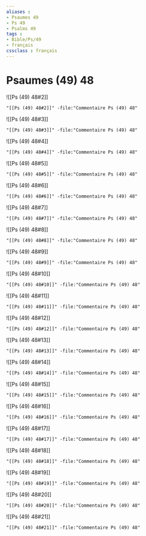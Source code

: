 ```yaml
---
aliases : 
- Psaumes 49
- Ps 49
- Psalms 49
tags : 
- Bible/Ps/49
- français
cssclass : français
---
```


# Psaumes (49) 48

![[Ps (49) 48#2]]

```query
"[[Ps (49) 48#2]]" -file:"Commentaire Ps (49) 48"
```

![[Ps (49) 48#3]]

```query
"[[Ps (49) 48#3]]" -file:"Commentaire Ps (49) 48"
```

![[Ps (49) 48#4]]

```query
"[[Ps (49) 48#4]]" -file:"Commentaire Ps (49) 48"
```

![[Ps (49) 48#5]]

```query
"[[Ps (49) 48#5]]" -file:"Commentaire Ps (49) 48"
```

![[Ps (49) 48#6]]

```query
"[[Ps (49) 48#6]]" -file:"Commentaire Ps (49) 48"
```

![[Ps (49) 48#7]]

```query
"[[Ps (49) 48#7]]" -file:"Commentaire Ps (49) 48"
```

![[Ps (49) 48#8]]

```query
"[[Ps (49) 48#8]]" -file:"Commentaire Ps (49) 48"
```

![[Ps (49) 48#9]]

```query
"[[Ps (49) 48#9]]" -file:"Commentaire Ps (49) 48"
```

![[Ps (49) 48#10]]

```query
"[[Ps (49) 48#10]]" -file:"Commentaire Ps (49) 48"
```

![[Ps (49) 48#11]]

```query
"[[Ps (49) 48#11]]" -file:"Commentaire Ps (49) 48"
```

![[Ps (49) 48#12]]

```query
"[[Ps (49) 48#12]]" -file:"Commentaire Ps (49) 48"
```

![[Ps (49) 48#13]]

```query
"[[Ps (49) 48#13]]" -file:"Commentaire Ps (49) 48"
```

![[Ps (49) 48#14]]

```query
"[[Ps (49) 48#14]]" -file:"Commentaire Ps (49) 48"
```

![[Ps (49) 48#15]]

```query
"[[Ps (49) 48#15]]" -file:"Commentaire Ps (49) 48"
```

![[Ps (49) 48#16]]

```query
"[[Ps (49) 48#16]]" -file:"Commentaire Ps (49) 48"
```

![[Ps (49) 48#17]]

```query
"[[Ps (49) 48#17]]" -file:"Commentaire Ps (49) 48"
```

![[Ps (49) 48#18]]

```query
"[[Ps (49) 48#18]]" -file:"Commentaire Ps (49) 48"
```

![[Ps (49) 48#19]]

```query
"[[Ps (49) 48#19]]" -file:"Commentaire Ps (49) 48"
```

![[Ps (49) 48#20]]

```query
"[[Ps (49) 48#20]]" -file:"Commentaire Ps (49) 48"
```

![[Ps (49) 48#21]]

```query
"[[Ps (49) 48#21]]" -file:"Commentaire Ps (49) 48"
```

